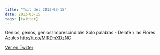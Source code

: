 ```yaml
---
title: "Tuit del 2013-03-15"
date: 2013-03-15
tags: [twitter]
---
```


Genios, genios, genios! Imprescindible! Sólo palabras - Delafé y las Flores Azules http://t.co/MIRDmXDzNC



[Ver en Twitter](https://twitter.com/i/web/status/312653499550810112)
